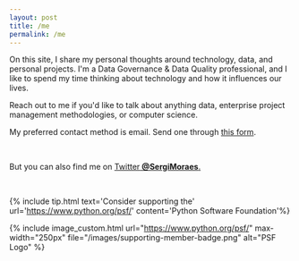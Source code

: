 ```yaml
---
layout: post
title: /me
permalink: /me
---
```


On this site, I share my personal thoughts around technology, data, and personal projects. I'm a Data Governance & Data Quality professional, and I like to spend my time thinking about technology and how it influences our lives.

Reach out to me if you'd like to talk about anything data, enterprise project management methodologies, or computer science.

My preferred contact method is email. Send one through <a href="https://sergiomoraes.dev/advice">this form</a>.

<br>

But you can also find me on <a href="//twitter.com/SergiMoraes">Twitter<b> @SergiMoraes</b>.</a>

<br>

{% include tip.html text='Consider supporting the' url='https://www.python.org/psf/' content='Python Software Foundation'%}

{% include image_custom.html url="https://www.python.org/psf/" max-width="250px" file="/images/supporting-member-badge.png" alt="PSF Logo" %}
